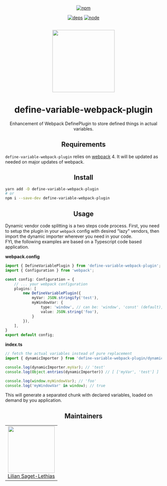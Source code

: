 <div align="center">
    <br>

[![npm][npm]][npm-url]

[![deps][deps]][deps-url]
[![node][node]][node-url]

<br>
    <a href="https://github.com/webpack/webpack">
        <img width="200" height="200" src="https://webpack.js.org/assets/icon-square-big.svg">
    </a>
    <h1>define-variable-webpack-plugin</h1>
    <p>Enhancement of Webpack DefinePlugin to store defined things in actual variables.</p>
</div>

<h2 align="center">Requirements</h2>

`define-variable-webpack-plugin` relies on [webpack] 4. It will be updated as needed on major updates of webpack.


<h2 align="center">Install</h2>

```bash
yarn add -D define-variable-webpack-plugin
# or
npm i --save-dev define-variable-webpack-plugin
```


<h2 align="center">Usage</h2>

Dynamic vendor code splitting is a two steps code process. First, you need to setup the plugin in your `webpack` config with desired "lazy" vendors, then import the dynamic importer wherever you need in your code.  
FYI, the following examples are based on a Typescript code based application.

**webpack.config**
```ts
import { DefineVariablePlugin } from 'define-variable-webpack-plugin';
import { Configuration } from 'webpack';

const config: Configuration = {
    // ... your webpack configuration
    plugins: [
        new DefineVariablePlugin({
            myVar: JSON.stringify('test'),
            myWindowVar: {
                type: 'window', // can be: 'window', 'const' (default), 'global'
                value: JSON.string('foo'),
            }
        }),
    ],
}
export default config;
```

**index.ts**
```ts
// fetch the actual variables instead of pure replacement
import { dynamicImporter } from 'define-variable-webpack-plugin/dynamicImporter';

console.log(dynamicImporter.myVar); // 'test'
console.log(Object.entries(dynamicImporter)) // [ ['myVar', 'test'] ]

console.log(window.myWindowVar); // 'foo'
console.log('myWindowVar' in window); // true
```

This will generate a separated chunk with declared variables, loaded on demand by you application.

<h2 align="center">Maintainers</h2>
<table>
  <tbody>
    <tr>
      <td align="center">
        <img width="150" height="150"
        src="https://avatars3.githubusercontent.com/u/5783789?v=3&s=150">
        </br>
        <a href="https://github.com/bios21">Lilian Saget-Lethias</a>
      </td>
    </tr>
  <tbody>
</table>


[npm]: https://img.shields.io/npm/v/define-variable-webpack-plugin.svg
[npm-url]: https://npmjs.com/package/define-variable-webpack-plugin

[node]: https://img.shields.io/node/v/define-variable-webpack-plugin.svg
[node-url]: https://nodejs.org

[deps]: https://img.shields.io/david/bios21/define-variable-webpack-plugin.svg
[deps-url]: https://david-dm.org/bios21/define-variable-webpack-plugin

[webpack]: https://webpack.org